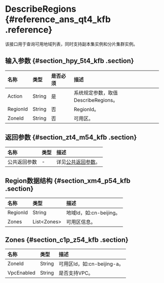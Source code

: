 # DescribeRegions {#reference_ans_qt4_kfb .reference}

该接口用于查询可用地域列表，同时支持副本集实例和分片集群实例。

## 输入参数 {#section_hpy_5t4_kfb .section}

|名称|类型|是否必须|描述|
|:-|:-|:---|:-|
|Action|String|是|系统规定参数，取值DescribeRegions。|
|RegionId|String|否|RegionId。|
|ZoneId|String|否|可用区。|

## 返回参数 {#section_zt4_m54_kfb .section}

|名称|类型|描述|
|:-|:-|:-|
|公共返回参数|-|详见[公共返回参数](intl.zh-CN/API参考/API参考/公共参数.md#)。|

## Region数据结构 {#section_xm4_p54_kfb .section}

|名称|类型|描述|
|:-|:-|:-|
|RegionId|String|地域Id，如:cn-beijing。|
|Zones|List<Zones\>|可用区信息。|

## Zones {#section_c1p_z54_kfb .section}

|名称|类型|描述|
|:-|:-|:-|
|ZoneId|String|可用区Id，如:cn-beijing-a。|
|VpcEnabled|String|是否支持VPC。|

